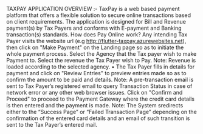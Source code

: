 TAXPAY APPLICATION OVERVIEW :- TaxPay is a web based payment platform that offers a flexible solution to secure online transactions based on client requirements. The application is designed for Bill and Revenue payment(s) by Tax Payers and conforms with E-payment and Banking transaction(s) standards. 
How does Pay Online work? 
Any intending Tax Payer visits the website url (e.g http://flutter-taxpay.azurewebsites.net), then click on "Make Payment" on the Landing page so as to initiate the whole payment process.
Select the Agency that the Tax payer wish to make Payment to. 
Select the revenue the Tax Payer wish to Pay. Note: Revenue is loaded according to the selected agency. •	The Tax Payer fills in details for payment and click on "Review Entries" to preview entries made so as to confirm the amount to be paid and details. Note: A pre-transaction email is sent to Tax Payer’s registered email to query Transaction Status in case of network error or any other web browser issues. 
Click on "Confirm and Proceed" to proceed to the Payment Gateway where the credit card details is then entered and the payment is made. Note: The System sredirects either to the “Success Page” or “Failed Transaction Page” depending on the confirmation of the entered card details and an email of such transition is sent to the Tax Payer’s entered mail.
